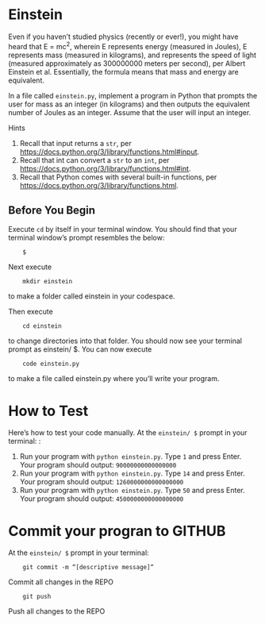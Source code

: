 # Einstein

Even if you haven’t studied physics (recently or ever!), you might have heard that E = mc<sup>2</sup>, wherein E represents energy (measured in Joules), E represents mass (measured in kilograms), and represents the speed of light (measured approximately as 300000000 meters per second), per Albert Einstein et al. Essentially, the formula means that mass and energy are equivalent.

In a file called `einstein.py`, implement a program in Python that prompts the user for mass as an integer (in kilograms) and then outputs the equivalent number of Joules as an integer. Assume that the user will input an integer.

Hints
1. Recall that input returns a `str`, per <https://docs.python.org/3/library/functions.html#input>.
2. Recall that int can convert a `str` to an `int`, per <https://docs.python.org/3/library/functions.html#int>.
3. Recall that Python comes with several built-in functions, per <https://docs.python.org/3/library/functions.html>.

## Before You Begin
Execute `cd` by itself in your terminal window. You should find that your terminal window’s prompt resembles the below:

		$
Next execute

		mkdir einstein
to make a folder called einstein in your codespace.

Then execute

		cd einstein
to change directories into that folder. You should now see your terminal prompt as einstein/ $. You can now execute

		code einstein.py
to make a file called einstein.py where you’ll write your program.

# How to Test
Here’s how to test your code manually. At the `einstein/ $` prompt in your terminal: :

1. Run your program with `python einstein.py`. Type `1` and press Enter. Your program should output: `90000000000000000`
2. Run your program with `python einstein.py`. Type `14` and press Enter. Your program should output: `1260000000000000000`
3. Run your program with `python einstein.py`. Type `50` and press Enter. Your program should output: `4500000000000000000`

# Commit your progran to GITHUB
At the `einstein/ $` prompt in your terminal:

		git commit -m “[descriptive message]“
Commit all changes in the REPO

		git push 
Push all changes to the REPO
